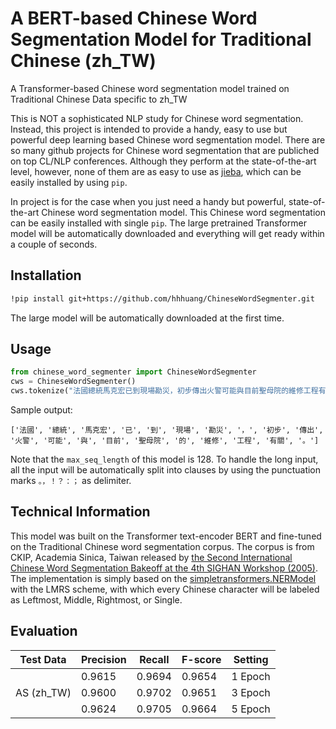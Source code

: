 # A BERT-based Chinese Word Segmentation Model for Traditional Chinese (zh_TW)
A Transformer-based Chinese word segmentation model trained on Traditional Chinese Data specific to zh_TW

This is NOT a sophisticated NLP study for Chinese word segmentation. 
Instead, this project is intended to provide a handy, easy to use but powerful deep learning based Chinese word segmentation model. 
There are so many github projects for Chinese word segmentation that are publiched on top CL/NLP conferences.
Although they perform at the state-of-the-art level, however, none of them are as easy to use as [jieba](https://pypi.org/project/jieba/), which can be easily installed by using `pip`. 

In project is for the case when you just need a handy but powerful, state-of-the-art Chinese word segmentation model. 
This Chinese word segmentation can be easily installed with single `pip`. 
The large pretrained Transformer model will be automatically downloaded and everything will get ready within a couple of seconds. 

## Installation
```bash
!pip install git+https://github.com/hhhuang/ChineseWordSegmenter.git
```

The large model will be automatically downloaded at the first time. 

## Usage
```python
from chinese_word_segmenter import ChineseWordSegmenter
cws = ChineseWordSegmenter()
cws.tokenize("法國總統馬克宏已到現場勘災，初步傳出火警可能與目前聖母院的維修工程有關。")
```

Sample output:
```
['法國', '總統', '馬克宏', '已', '到', '現場', '勘災', '，', '初步', '傳出', '火警', '可能', '與', '目前', '聖母院', '的', '維修', '工程', '有關', '。']
```

Note that the `max_seq_length` of this model is 128. To handle the long input, all the input will be automatically split into clauses by using the punctuation marks `。，！？：；` as delimiter. 

## Technical Information
This model was built on the Transformer text-encoder BERT and fine-tuned on the Traditional Chinese word segmentation corpus.
The corpus is from CKIP, Academia Sinica, Taiwan released by [the Second International Chinese Word Segmentation Bakeoff at the 4th SIGHAN Workshop (2005)](http://sighan.cs.uchicago.edu/bakeoff2005/). 
The implementation is simply based on the [simpletransformers.NERModel](https://simpletransformers.ai/docs/ner-model/) with the LMRS scheme, with which every Chinese character will be labeled as Leftmost, Middle, Rightmost, or Single. 

## Evaluation

| Test Data | Precision | Recall | F-score | Setting |
| --------- | --------- | ------ | ------- | ------- |
|           |  0.9615   | 0.9694 | 0.9654  | 1 Epoch |
| AS (zh_TW)|  0.9600   | 0.9702 | 0.9651  | 3 Epoch |
|           |  0.9624   | 0.9705 | 0.9664  | 5 Epoch |              
